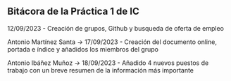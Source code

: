 **Bitácora de la Práctica 1 de IC**
-------------------------------------------------------------------------
12/09/2023 - Creación de grupos, Github y busqueda de oferta de empleo

Antonio Martínez Santa -> 17/09/2023 - Creación del documento online, portada e índice y añadidos los miembros del grupo

Antonio Ibáñez Muñoz -> 18/09/2023 - Añadido 4 nuevos puestos de trabajo con un breve resumen de la información más importante
